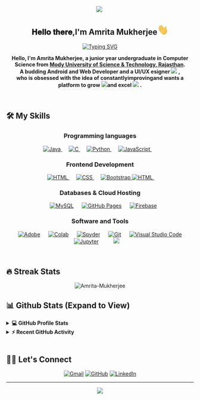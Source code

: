 <!--anime-->
<div align="center">
<img src="https://media0.giphy.com/media/WpxXsU5ASjFo4/giphy.gif" width="300px">&nbsp;
</div>

<!--Hello message-->
<div align="center">
<h2> 𝐇𝐞𝐥𝐥𝐨 𝐭𝐡𝐞𝐫𝐞,I'm Amrita Mukherjee<img src="https://github.com/ABSphreak/ABSphreak/blob/master/gifs/Hi.gif" width="30px"></h2> 
</div>

<!--typing svg-->
<div align="center">

[![Typing SVG](https://readme-typing-svg.herokuapp.com?font=Handlee&color=F7095B&size=30&center=true&vCenter=true&multiline=true&width=425&height=100&lines=I+am+an+Android+%2B+Web+Developer;I+am+also+a+Designer)](https://git.io/typing-svg)

</div>


<!--personal bio-->
<p align="center">
  <b>
Hello, I'm Amrita Mukherjee, a <b>junior year</b> undergraduate in Computer Science from <a href="https://www.modyuniversity.ac.in/"><b>Mody University of Science & Technology</b>, Rajasthan</a>. <br>
    A budding <b>Android and Web Developer</b> and a <b>UI/UX esigner</b>&nbsp;<img src="https://github.com/TheDudeThatCode/TheDudeThatCode/blob/master/Assets/Designer.gif" width="36px">&nbsp,<br>who is <b>obsessed</b>
    with the idea of constantly<b>improving</b>and wants a <b>platform</b> to 
    <b>grow</b> <img src="https://github.com/TheDudeThatCode/TheDudeThatCode/blob/master/Assets/Rocket.gif" width="18px">and 
    <b>excel</b> <img src="https://github.com/TheDudeThatCode/TheDudeThatCode/blob/master/Assets/Medal.gif" width="20px">&nbsp.
  </b>
  <br>
  <!---<img src="https://media.giphy.com/media/VgCDAzcKvsR6OM0uWg/giphy.gif" width="50" /> <b><i>!!!</i></b> <img src="https://media.giphy.com/media/7j2hfyeVcDtf2/giphy.gif" width="50" />-->
</p>

<br>
<!--skills-->

<h2 align="left"> 🛠️ My Skills</h2>

<h3 align="center">Programming languages</h3>

<p align="center"> 
<a href="https://www.java.com" target="_blank"> 
    <img alt="Java" src="https://img.shields.io/badge/Java-%23007396.svg?logo=java&logoColor=white">
  </a>
   &emsp; 
  <a href="https://www.cprogramming.com/" target="_blank"> 
    <img alt="C" src="https://img.shields.io/badge/C%20-%232370ED.svg?logo=c&logoColor=white">
  </a> 
  &emsp;
    <a href="https://www.python.org" target="_blank">
    <img alt="Python" src="https://img.shields.io/badge/Python%20-%2314354C.svg?logo=python&logoColor=white">
  </a>
  &emsp;
  <a href="https://developer.mozilla.org/en-US/docs/Web/JavaScript" target="_blank"> 
     <img alt="JavaScript" src="https://img.shields.io/badge/JavaScript%20-%23F7DF1E.svg?logo=javascript&logoColor=black">
   </a>
  &emsp;
  <!-- <a href="https://www.php.net/">
    <img alt="PHP" src="https://img.shields.io/badge/PHP-%23777BB4.svg?logo=php&logoColor=white"/>
  </a> -->
</p>

<h3 align="center">Frontend Development</h3>
<p align="center"> 
  &emsp; 
  <a href="https://www.w3.org/html/" target="_blank"> 
   <img alt="HTML" src="https://img.shields.io/badge/HTML5%20-%23E34F26.svg?logo=html5&logoColor=white">
  </a>   
  &emsp;
  <a href="https://www.w3schools.com/css/" target="_blank">
    <img alt="CSS" src="https://img.shields.io/badge/CSS%20-%231572B6.svg?logo=css3&logoColor=white">
  </a> 
   &emsp;
  <a href="https://getbootstrap.com" target="_blank"> 
    <img alt="Bootstrap" src="https://img.shields.io/badge/Bootstrap-%23563D7C.svg?style=flat&logo=bootstrap&logoColor=white"/>
  </a>
  <a href="https://www.w3.org/html/" target="_blank"> 
   <img alt="HTML" src="https://img.shields.io/badge/HTML5%20-%23E34F26.svg?logo=html5&logoColor=white">
  </a>   
  &emsp;
</p>

<h3 align="center">Databases & Cloud Hosting</h3>
<p align="center">
  &emsp;
    <a href="https://www.mysql.com/"><img alt="MySQL" src="https://img.shields.io/badge/MySQL-%2300f.svg?style=flat&llogo=mysql&logoColor=white"></a>
  &emsp;
   <!-- <a href="https://www.sqlite.org/"><img alt="SQLite" src ="https://img.shields.io/badge/sqlite-%2307405e.svg?style=flat&logo=sqlite&logoColor=white"/></a>
  &emsp;-->
    <a href="https://www.github.com"><img alt="GitHub Pages" src="https://img.shields.io/badge/GitHub%20Pages-%23327FC7.svg?style=flat&llogo=github&logoColor=white"></a>
  &emsp;
  <!--  <a href="https://www.heroku.com/"><img alt="Heroku" src="https://img.shields.io/badge/Heroku%20-%23430098.svg?logo=heroku&logoColor=white"></a>  
  &emsp;-->
    <a href="https://firebase.google.com/"><img alt="Firebase" src ="https://img.shields.io/badge/Firebase-%23316192.svg?logo=firebase&logoColor=white"></a>
 </p>
  
<!-- <h3 align="center">Designing</h3>
<p align="center">
  &emsp;
  	
  
   <a href="https://www.adobe.com/in/products/illustrator.html" target="_blank"> 
    <img alt="Adobe Illustrator" src="https://img.shields.io/badge/Adobe Illustrator-%23FF9A00.svg?style=flat&logo=adobeillustrator&logoColor=white"/>
  </a> 
  &emsp;
  <a href="https://www.adobe.com/in/products/indesign.html" target="_blank"> 
    <img alt="Adobe Indesign" src="https://img.shields.io/badge/Adobe Indesign-%e749a0.svg?style=flat&logo=adobeindesign&logoColor=white"/> 
  </a> 
    &emsp;
  <a href="https://www.adobe.com/in/products/photoshop-lightroom.html" target="_blank"> 
    <img alt="Adobe Lightroom" src="https://img.shields.io/badge/Adobe Lightroom-%2300f.svg?style=flat&logo=adobelightroom&logoColor=white"/>
  </a>
   &emsp;
  <a href="https://www.adobe.com/in/products/premiere.html" target="_blank"> 
   <img alt="Adobe Premiere Pro" src="https://img.shields.io/badge/Adobe Premiere Pro-%2300f.svg?style=flat&logo=adobepremierepro&logoColor=white"/>
  </a>
    &emsp;
  <a href="#">
  	<img alt="Canva" src="https://img.shields.io/badge/Canva-%2300C4CC.svg?style=flat&logo=Canva&logoColor=white"/>
  </a>
 </p> -->

<h3 align="center">Software and Tools</h3>
 
<p align="center">
  &emsp;
    <a href="#"><img alt="Adobe" src="https://img.shields.io/badge/Adobe%20-%23FF0000.svg?logo=adobe&logoColor=white"></a>
  &emsp;
    <a href="#"><img alt="Colab" src="https://img.shields.io/badge/Colab-000000.svg?logo=google-colab&logoColor=white"></a>
  &emsp;
    <a href="#"><img alt="Spyder" src="https://raw.githubusercontent.com/spyder-ide/spyder/master/branding/logo/spyder_readme_banner.png" height="20"></a>
  &emsp;
    <a href="#"><img alt="Git" src="https://img.shields.io/badge/Git%20-%23F05033.svg?logo=git&logoColor=white"></a>
  &emsp;
    <!-- <a href="#"><img alt="Linux" src="https://img.shields.io/badge/Linux-FCC624?style=flat&logo=linux&logoColor=black"></a> -->
  <a href="#"><img alt="Visual Studio Code" src="https://img.shields.io/badge/Visual%20Studio%20Code-000000.svg?logo=visual-studio-code&logoColor=007ACC"></a>
  &emsp;
    <a href="#"><img alt="Jupyter" src="https://img.shields.io/badge/Jupyter%20-%23F37626.svg?logo=Jupyter&logoColor=white"></a>
  &emsp;
    <!-- <a href="#"><img alt="Stack Overflow" src="https://img.shields.io/badge/-Stack%20Overflow-FE7A16?logo=stack-overflow&logoColor=white"></a> -->
  &emsp;
  <a href="#"><img src="https://img.shields.io/badge/anaconda-42B029.svg?logo=anaconda&logoColor=white"/></a>
  &emsp;
  </p>

<br/>


## 🔥 Streak Stats
<p align="center"><img src="https://github-readme-streak-stats.herokuapp.com/?user=Amrita-Mukherjee&theme=algolia" alt="Amrita-Mukherjee"  /></p>


<!--github stats-->
## 📊 Github Stats (Expand to View) 


<details> 
  <summary><b>💻 GitHub Profile Stats</b></summary>
  <br/>
  <p align="center">
    <img height= "200" src="https://github-readme-stats.vercel.app/api?username=Amrita-Mukherjee&theme=tokyonight&show_icons=true&include_all_commits=true" alt="Amrita's Github Stats"/>
<br/>
  &nbsp;
	  <img height= "150" src="https://github-readme-stats.vercel.app/api/top-langs/?username=Amrita-Mukherjee&theme=tokyonight&layout=compact" />
  <br/>
  <b>Note:</b> Top languages is only a metric of the languages my public code consists of and doesn't reflect experience or skill level.
  </p>
</details>


<details>
  <summary><b>⚡ Recent GitHub Activity</b></summary>
  <br/>
   <a href="https://github.com/Amrita-Mukherjee"><img alt="Amrita's Activity Graph" src="https://activity-graph.herokuapp.com/graph?username=Amrita-Mukherjee&custom_title=Amrita%20Mukherjee's%20Contribution%20Graph&theme=react-dark" /></a>
  <br/>

</details>

<br/>

<!--social media handles-->
## 🙋‍♀️ Let's Connect
<p align="center">
  <!--<a href="https://candida-noronha.web.app/"><img src="https://img.icons8.com/bubbles/50/000000/web.png" alt="Website"/></a>-->
	<a href="mailto:amritamukherjee1411@gmail.com"><img src="https://img.icons8.com/bubbles/50/000000/gmail.png" alt="Gmail"/></a>
	<a href="https://github.com/Amrita-Mukherjee"><img src="https://img.icons8.com/bubbles/50/000000/github.png" alt="GitHub"/></a>
	<a href="https://linkedin.com/in/Amrita-Mukherjee-am1411"><img src="https://img.icons8.com/bubbles/50/000000/linkedin.png" alt="LinkedIn"/></a>
	<!--<a href="https://www.facebook.com/candida.noronha.77"><img src="https://img.icons8.com/bubbles/50/000000/facebook-new.png" alt="Facebook"/></a>-->
	<!--<a href="https://instagram.com/candyyyy__18"><img src="https://img.icons8.com/bubbles/50/000000/instagram.png" alt="Instagram"/></a>-->
	<!--<a href="https://www.youtube.com/channel/UC7V1Gm8V0kRLp_EHB8aDj2A"><img src="https://img.icons8.com/bubbles/50/000000/youtube.png" alt="Youtube"/></a>-->
	
</p>

<hr/>

<!--profile counter-->
<div align="center">
<img src="https://profile-counter.glitch.me/Amrita-Mukherjee/count.svg">
</div>
